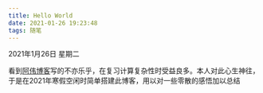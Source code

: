 ```yaml
---
title: Hello World
date: 2021-01-26 19:23:48
tags: 随笔
---
```


2021年1月26日 星期二

<!-- more -->

看到[阿伟博客](https://ravex.gitee.io)写的不亦乐乎，在复习计算复杂性时受益良多。本人对此心生神往，于是在2021年寒假空闲时简单搭建此博客，用以对一些零散的感悟加以总结

<!-- ## 附言

顺便说一下，徐哥写了不少计算复杂性的博客，还向我秀了一波成绩，但还是没我高:-)，（当然我没告诉他最后我的分数）。 -->

